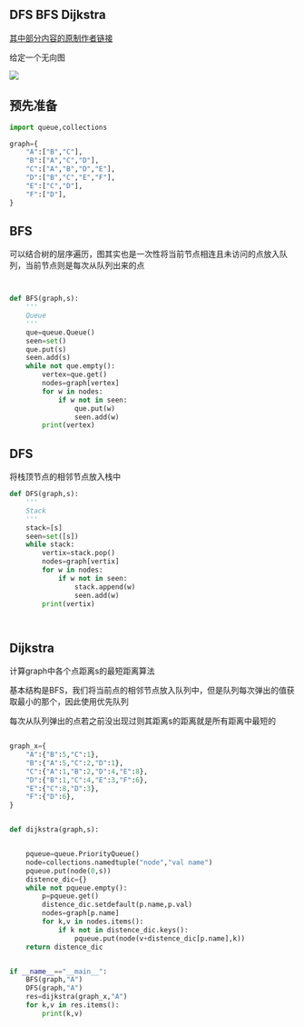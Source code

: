 ## DFS BFS Dijkstra

[其中部分内容的原制作者链接](https://www.bilibili.com/video/av25761720/?spm_id_from=333.788.videocard.1)

给定一个无向图

![](https://user-images.githubusercontent.com/36192496/75672007-c4951b00-5cba-11ea-9c4b-44e60f55e601.png)

## 预先准备
```python
import queue,collections

graph={
    "A":["B","C"],
    "B":["A","C","D"],
    "C":["A","B","D","E"],
    "D":["B","C","E","F"],
    "E":["C","D"],
    "F":["D"],
}

```

## BFS

可以结合树的层序遍历，图其实也是一次性将当前节点相连且未访问的点放入队列，当前节点则是每次从队列出来的点

```python


def BFS(graph,s):
    '''
    Queue
    '''
    que=queue.Queue()
    seen=set()
    que.put(s)
    seen.add(s)
    while not que.empty():
        vertex=que.get()
        nodes=graph[vertex]
        for w in nodes:
            if w not in seen:
                que.put(w)
                seen.add(w)
        print(vertex)

```

## DFS

将栈顶节点的相邻节点放入栈中

```python
def DFS(graph,s):
    '''
    Stack
    '''
    stack=[s]
    seen=set([s])
    while stack:
        vertix=stack.pop()
        nodes=graph[vertix]
        for w in nodes:
            if w not in seen:
                stack.append(w)
                seen.add(w)
        print(vertix)




```


## Dijkstra

计算graph中各个点距离s的最短距离算法

基本结构是BFS，我们将当前点的相邻节点放入队列中，但是队列每次弹出的值获取最小的那个，因此使用优先队列

每次从队列弹出的点若之前没出现过则其距离s的距离就是所有距离中最短的

```python

graph_x={
    "A":{"B":5,"C":1},
    "B":{"A":5,"C":2,"D":1},
    "C":{"A":1,"B":2,"D":4,"E":8},
    "D":{"B":1,"C":4,"E":3,"F":6},
    "E":{"C":8,"D":3},
    "F":{"D":6},
}


def dijkstra(graph,s):


    pqueue=queue.PriorityQueue()
    node=collections.namedtuple("node","val name")
    pqueue.put(node(0,s))
    distence_dic={}
    while not pqueue.empty():
        p=pqueue.get()
        distence_dic.setdefault(p.name,p.val)
        nodes=graph[p.name]
        for k,v in nodes.items():
            if k not in distence_dic.keys():
                pqueue.put(node(v+distence_dic[p.name],k))
    return distence_dic


```

```python

if __name__=="__main__":
    BFS(graph,"A")
    DFS(graph,"A")
    res=dijkstra(graph_x,"A")
    for k,v in res.items():
        print(k,v)

```